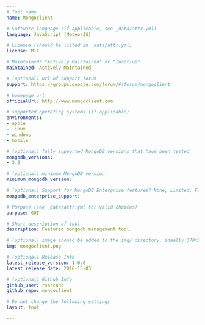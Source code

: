 ```yaml
---
# Tool name
name: Mongoclient

# Software language (if applicable, see _data/attr.yml)
language: JavaScript (MeteorJS)

# License (should be listed in _data/attr.yml)
license: MIT

# Maintained: "Actively Maintained" or "Inactive"
maintained: Actively Maintained

# (optional) url of support forum
support: https://groups.google.com/forum/#!forum/mongoclient

# homepage url
officialUrl: http://www.mongoclient.com

# supported operating systems (if applicable)
environments:
- apple
- linux
- windows
- mobile

# (optional) fully supported MongoDB versions that have been tested
mongodb_versions:
- 3.2

# (optional) minimum MongoDB version
minimum_mongodb_version:

# (optional) Support for MongoDB Enterprise features? None, Limited, Full
mongodb_enterprise_support: 

# Purpose (see _data/attr.yml for valid choices)
purpose: GUI

# Short description of tool
description: Featured mongodb management tool. 

# (optional) image should be added to the img/ directory, ideally 370x200px
img: mongoclient.png

# (optional) Release Info
latest_release_version: 1.0.0
latest_release_date: 2016-15-03

# (optional) Github Info
github_user: rsercano
github_repo: mongoclient

# Do not change the following settings
layout: tool

---
```

